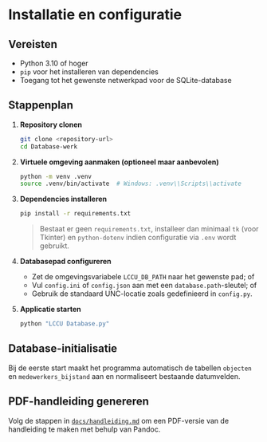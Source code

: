 # Installatie en configuratie

## Vereisten
- Python 3.10 of hoger
- `pip` voor het installeren van dependencies
- Toegang tot het gewenste netwerkpad voor de SQLite-database

## Stappenplan
1. **Repository clonen**
   ```bash
   git clone <repository-url>
   cd Database-werk
   ```

2. **Virtuele omgeving aanmaken (optioneel maar aanbevolen)**
   ```bash
   python -m venv .venv
   source .venv/bin/activate  # Windows: .venv\\Scripts\\activate
   ```

3. **Dependencies installeren**
   ```bash
   pip install -r requirements.txt
   ```
   > Bestaat er geen `requirements.txt`, installeer dan minimaal `tk` (voor Tkinter) en `python-dotenv` indien configuratie via `.env` wordt gebruikt.

4. **Databasepad configureren**
   - Zet de omgevingsvariabele `LCCU_DB_PATH` naar het gewenste pad; of
   - Vul `config.ini` of `config.json` aan met een `database.path`-sleutel; of
   - Gebruik de standaard UNC-locatie zoals gedefinieerd in `config.py`.

5. **Applicatie starten**
   ```bash
   python "LCCU Database.py"
   ```

## Database-initialisatie
Bij de eerste start maakt het programma automatisch de tabellen `objecten` en `medewerkers_bijstand` aan en normaliseert bestaande datumvelden.

## PDF-handleiding genereren
Volg de stappen in [`docs/handleiding.md`](../docs/handleiding.md) om een PDF-versie van de handleiding te maken met behulp van Pandoc.

